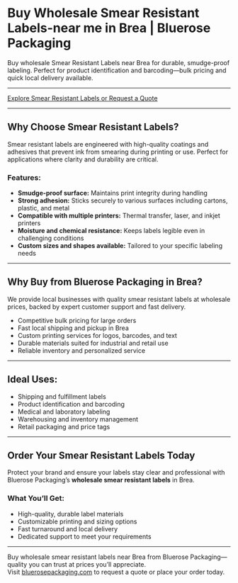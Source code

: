 # Buy Wholesale Smear Resistant Labels-near me in Brea | Bluerose Packaging

Buy wholesale Smear Resistant Labels near Brea for durable, smudge-proof labeling. Perfect for product identification and barcoding—bulk pricing and quick local delivery available.

---

[Explore Smear Resistant Labels or Request a Quote](https://www.bluerosepackaging.com/product/smear-resistant-labels/)

---

## Why Choose Smear Resistant Labels?

Smear resistant labels are engineered with high-quality coatings and adhesives that prevent ink from smearing during printing or use. Perfect for applications where clarity and durability are critical.

### Features:

- **Smudge-proof surface:** Maintains print integrity during handling  
- **Strong adhesion:** Sticks securely to various surfaces including cartons, plastic, and metal  
- **Compatible with multiple printers:** Thermal transfer, laser, and inkjet printers  
- **Moisture and chemical resistance:** Keeps labels legible even in challenging conditions  
- **Custom sizes and shapes available:** Tailored to your specific labeling needs

---

## Why Buy from Bluerose Packaging in Brea?

We provide local businesses with quality smear resistant labels at wholesale prices, backed by expert customer support and fast delivery.

- Competitive bulk pricing for large orders  
- Fast local shipping and pickup in Brea  
- Custom printing services for logos, barcodes, and text  
- Durable materials suited for industrial and retail use  
- Reliable inventory and personalized service

---

## Ideal Uses:

- Shipping and fulfillment labels  
- Product identification and barcoding  
- Medical and laboratory labeling  
- Warehousing and inventory management  
- Retail packaging and price tags

---

## Order Your Smear Resistant Labels Today

Protect your brand and ensure your labels stay clear and professional with Bluerose Packaging’s **wholesale smear resistant labels** in Brea.

### What You’ll Get:

- High-quality, durable label materials  
- Customizable printing and sizing options  
- Fast turnaround and local delivery  
- Dedicated support to meet your requirements

---

Buy wholesale smear resistant labels near Brea from Bluerose Packaging—quality you can trust at prices you’ll appreciate.  
Visit [bluerosepackaging.com](https://www.bluerosepackaging.com/product-category/labels/smear-resistant-labels/) to request a quote or place your order today.

